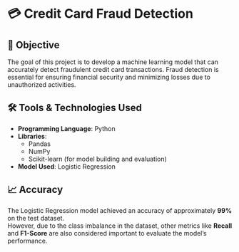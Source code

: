 # 💳 Credit Card Fraud Detection

## 🎯 Objective
The goal of this project is to develop a machine learning model that can accurately detect fraudulent credit card transactions. Fraud detection is essential for ensuring financial security and minimizing losses due to unauthorized activities.

## 🛠️ Tools & Technologies Used
- **Programming Language**: Python
- **Libraries**:
  - Pandas
  - NumPy
  - Scikit-learn (for model building and evaluation)
- **Model Used**: Logistic Regression

## 📈 Accuracy
The Logistic Regression model achieved an accuracy of approximately **99%** on the test dataset.  
However, due to the class imbalance in the dataset, other metrics like **Recall** and **F1-Score** are also considered important to evaluate the model’s performance.


